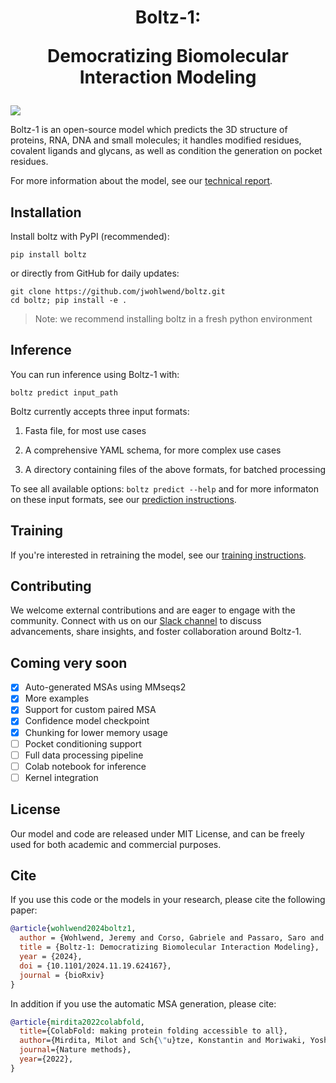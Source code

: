 <h1 align="center">Boltz-1:

Democratizing Biomolecular Interaction Modeling
</h1>

![](docs/boltz1_pred_figure.png)

Boltz-1 is an open-source model which predicts the 3D structure of proteins, RNA, DNA and small molecules; it handles modified residues, covalent ligands and glycans, as well as condition the generation on pocket residues. 

For more information about the model, see our [technical report](https://doi.org/10.1101/2024.11.19.624167).

## Installation
Install boltz with PyPI (recommended):

```
pip install boltz
```

or directly from GitHub for daily updates:

```
git clone https://github.com/jwohlwend/boltz.git
cd boltz; pip install -e .
```
> Note: we recommend installing boltz in a fresh python environment

## Inference

You can run inference using Boltz-1 with:

```
boltz predict input_path
```

Boltz currently accepts three input formats:

1. Fasta file, for most use cases

2. A comprehensive YAML schema, for more complex use cases

3. A directory containing files of the above formats, for batched processing

To see all available options: `boltz predict --help` and for more informaton on these input formats, see our [prediction instructions](docs/prediction.md).

## Training

If you're interested in retraining the model, see our [training instructions](docs/training.md).

## Contributing

We welcome external contributions and are eager to engage with the community. Connect with us on our [Slack channel](https://join.slack.com/t/boltz-community/shared_invite/zt-2uexwkemv-Tqt9E747hVkE0VOWlgOcIw) to discuss advancements, share insights, and foster collaboration around Boltz-1.

## Coming very soon

- [x] Auto-generated MSAs using MMseqs2
- [x] More examples
- [x] Support for custom paired MSA
- [x] Confidence model checkpoint
- [x] Chunking for lower memory usage
- [ ] Pocket conditioning support
- [ ] Full data processing pipeline
- [ ] Colab notebook for inference
- [ ] Kernel integration

## License

Our model and code are released under MIT License, and can be freely used for both academic and commercial purposes.


## Cite

If you use this code or the models in your research, please cite the following paper:

```bibtex
@article{wohlwend2024boltz1,
  author = {Wohlwend, Jeremy and Corso, Gabriele and Passaro, Saro and Reveiz, Mateo and Leidal, Ken and Swiderski, Wojtek and Portnoi, Tally and Chinn, Itamar and Silterra, Jacob and Jaakkola, Tommi and Barzilay, Regina},
  title = {Boltz-1: Democratizing Biomolecular Interaction Modeling},
  year = {2024},
  doi = {10.1101/2024.11.19.624167},
  journal = {bioRxiv}
}
```

In addition if you use the automatic MSA generation, please cite:

```bibtex
@article{mirdita2022colabfold,
  title={ColabFold: making protein folding accessible to all},
  author={Mirdita, Milot and Sch{\"u}tze, Konstantin and Moriwaki, Yoshitaka and Heo, Lim and Ovchinnikov, Sergey and Steinegger, Martin},
  journal={Nature methods},
  year={2022},
}
```
